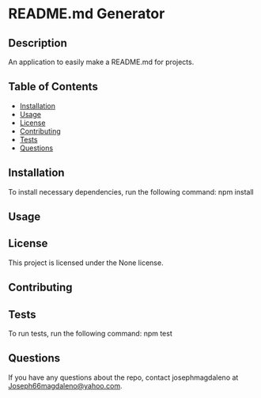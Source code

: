 
# README.md Generator
## Description
An application to easily make a README.md for projects.
## Table of Contents
* [Installation](#installation)
* [Usage](#usage)
* [License](#license)
* [Contributing](#contributing)
* [Tests](#tests)
* [Questions](#questions)
## Installation
To install necessary dependencies, run the following command:
npm install
## Usage

## License
This project is licensed under the None license.
## Contributing

## Tests
To run tests, run the following command:
npm test
## Questions
If you have any questions about the repo, contact josephmagdaleno at Joseph66magdaleno@yahoo.com.
